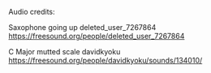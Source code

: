 Audio credits:

Saxophone going up
deleted_user_7267864
https://freesound.org/people/deleted_user_7267864

C Major mutted scale
davidkyoku
https://freesound.org/people/davidkyoku/sounds/134010/